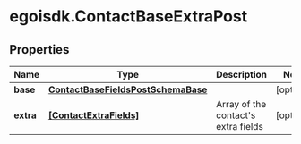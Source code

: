 # egoisdk.ContactBaseExtraPost

## Properties

Name | Type | Description | Notes
------------ | ------------- | ------------- | -------------
**base** | [**ContactBaseFieldsPostSchemaBase**](ContactBaseFieldsPostSchemaBase.md) |  | [optional] 
**extra** | [**[ContactExtraFields]**](ContactExtraFields.md) | Array of the contact&#39;s extra fields | [optional] 


